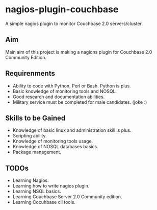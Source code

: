 # nagios-plugin-couchbase

A simple nagios plugin to monitor Couchbase 2.0 servers/cluster.

## Aim
Main aim of this project is making a nagions plugin for Couchbase 2.0 Community Edition.


## Requirenments
* Ability to code with Python, Perl or Bash. Python is plus.
* Basic knowledge of monitoring tools and NOSQL.
* Good research and documentation abilities.
* Military service must be completed for male candidates. (joke :)

## Skills to be Gained
* Knowledge of basic linux and administration skill is plus.
* Scripting ability.
* Knowledge of monitoring tools usage.
* Knowledge of NOSQL databases basics.
* Package management.

## TODOs
* Learning Nagios.
* Learning how to write nagios plugin.
* Learning NSQL basics.
* Learning Couchbase Server 2.0 Community edition.
* Learning Cocuhbase cli tools.
